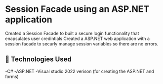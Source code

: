 # Session Facade using an ASP.NET application
Created a Session Facade to built a secure login functionality that enapsulates user credintials
Created a ASP.NET web application with a session facade to securly manage session variables so there are no errors.

## 🔧 Technologies Used 
-C#
-ASP.NET
-Visual studio 2022 verison (for creating the ASP.NET and forms)
